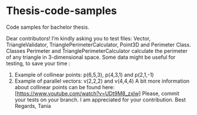 # Thesis-code-samples
Code samples for bachelor thesis.

Dear contributors!
I’m kindly asking you to test files: Vector, TriangleValidator, TrianglePerimeterCalculator, Point3D and Perimeter Class.
Classes Perimeter and TrianglePerimeterCalculator calculate the perimeter of any triangle in 3-dimensional space.
Some data might be useful for testing, to save your time :
1)	Example of collinear points: p(6,5,3), p(4,3,1) and p(2,1,-1)
2)	Example of parallel vectors: v(2,2,2) and v(4,4,4)
A bit more information about collinear points can be found here: [https://www.youtube.com/watch?v=UDt9M8_zxlw]
Please, commit your tests on your branch. I am appreciated for your contribution.
Best Regards,
Tania


